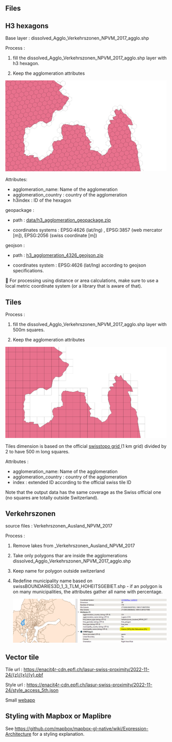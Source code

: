 ## Files

## H3 hexagons

Base layer : dissolved_Agglo_Verkehrszonen_NPVM_2017_agglo.shp

Process : 

1. fill the dissolved_Agglo_Verkehrszonen_NPVM_2017_agglo.shp layer with h3 hexagon. 

2. Keep the agglomeration attributes

![h3.png](h3.png)

Attributes:

* agglomeration_name: Name of the agglomeration
* agglomeration_country : country of the agglomeration
* h3index : ID of the hexagon

geopackage : 

* path : [data/h3_agglomeration_geopackage.zip](data/h3_agglomeration_geopackage.zip)

* coordinates systems : EPSG:4626 (lat/lng) , EPSG:3857 (web mercator [m]), EPSG:2056 (swiss coordinate [m])

geojson : 

* path : [h3_agglomeration_4326_geojson.zip](h3_agglomeration_4326_geojson.zip)

* coordinates system : EPSG:4626 (lat/lng) according to geojson specifications. 

:rotating_light: For processing using distance or area calculations, make sure to use a local metric coordinate system (or a library that is aware of that).

## Tiles

Process :

1. fill the dissolved_Agglo_Verkehrszonen_NPVM_2017_agglo.shp layer with 500m  squares.

2. Keep the agglomeration attributes

![tiles.png](tiles.png)

Tiles dimension is based on the official [swisstopo grid ](https://data.geo.admin.ch/ch.swisstopo.images-swissimage-dop10.metadata/shp/2056/ch.swisstopo.images-swissimage-dop10.metadata.zip) (1 km grid) divided by 2 to have 500 m long squares. 

Attributes :

* agglomeration_name: Name of the agglomeration
* agglomeration_country : country of the agglomeration
* index : extended ID according to the official swiss tile ID

Note that the output data has the same coverage as the Swiss official one (no squares are totally outside Switzerland).

## Verkehrszonen

source files : Verkehrszonen_Ausland_NPVM_2017

Process :

1. Remove lakes from _Verkehrszonen_Ausland_NPVM_2017

2. Take only polygons thar are inside the agglomerations dissolved_Agglo_Verkehrszonen_NPVM_2017_agglo.shp

3. Keep name for polygon outside switzerland 

4. Redefine municipality name based on swissBOUNDARIES3D_1_3_TLM_HOHEITSGEBIET.shp - if an polygon is on many municipalities, the attributes gather all name with percentage.
   
   ![ ](many_municipalities.png)

## Vector tile

Tile url : https://enacit4r-cdn.epfl.ch/lasur-swiss-proximity/2022-11-24/{z}/{x}/{y}.pbf

Style url : https://enacit4r-cdn.epfl.ch/lasur-swiss-proximity/2022-11-24/style_access_5th.json

Small [webapp](https://enacit4r-cdn.epfl.ch/lasur-swiss-proximity/2022-11-24/access_5th_transit.html)

## Styling with Mapbox or Maplibre

See https://github.com/mapbox/mapbox-gl-native/wiki/Expression-Architecture for a styling explanation.

